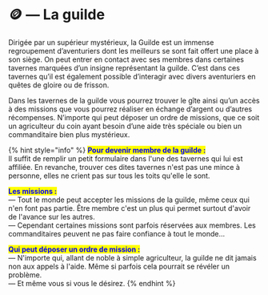 # 🪙 — La guilde

Dirigée par un supérieur mystérieux, la Guilde est un immense regroupement d’aventuriers dont les meilleurs se sont fait offert une place à son siège. On peut entrer en contact avec ses membres dans certaines tavernes marquées d’un insigne représentant la guilde. C’est dans ces tavernes qu’il est également possible d’interagir avec divers aventuriers en quêtes de gloire ou de frisson.

Dans les tavernes de la guilde vous pourrez trouver le gîte ainsi qu’un accès à des missions que vous pourrez réaliser en échange d’argent ou d’autres récompenses. N’importe qui peut déposer un ordre de missions, que ce soit un agriculteur du coin ayant besoin d’une aide très spéciale ou bien un commanditaire bien plus mystérieux.

{% hint style="info" %}
<mark style="color:blue;">**Pour devenir membre de la guilde :**</mark>\
Il suffit de remplir un petit formulaire dans l'une des tavernes qui lui est affiliée. En revanche, trouver ces dites tavernes n'est pas une mince à personne, elles ne crient pas sur tous les toits qu'elle le sont.

<mark style="color:blue;">**Les missions :**</mark>\
— Tout le monde peut accepter les missions de la guilde, même ceux qui n'en font pas partie. Être membre c'est un plus qui permet surtout d'avoir de l'avance sur les autres.\
— Cependant certaines missions sont parfois réservées aux membres. Les commanditaires peuvent ne pas faire confiance à tout le monde...

<mark style="color:blue;">**Qui peut déposer un ordre de mission :**</mark>\
— N'importe qui, allant de noble à simple agriculteur, la guilde ne dit jamais non aux appels à l'aide. Même si parfois cela pourrait se révéler un problème.\
— Et même vous si vous le désirez.
{% endhint %}
